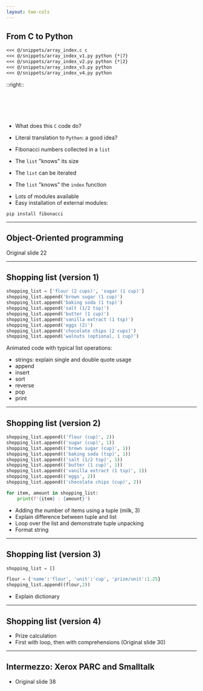 ```yaml
---
layout: two-cols
---
```


## From C to Python

````md magic-move
<<< @/snippets/array_index.c c
<<< @/snippets/array_index_v1.py python {*|7}
<<< @/snippets/array_index_v2.py python {*|2}
<<< @/snippets/array_index_v3.py python
<<< @/snippets/array_index_v4.py python
````

::right::

<h1><br></h1>

- What does this `C` code do?
<v-click at="1">
    
- Literal translation to `Python`: a good idea?
</v-click>
<v-click at="2">
    
- Fibonacci numbers collected in a `list`
</v-click>
<v-click at="3">
    
- The `list` "knows" its size
</v-click>
<v-click at="4">
    
- The `list` can be iterated
</v-click>
<v-click at="5">
    
- The `list` "knows" the `index` function
</v-click>
<v-click at="6">

- Lots of modules available
- Easy installation of external modules:

```console {lines=false}
pip install fibonacci
```
</v-click>

---

## Object-Oriented programming

Original slide 22

---

##  Shopping list (version 1)

```py
shopping_list = ['flour (2 cups)', 'sugar (1 cup)']
shopping_list.append('brown sugar (1 cup)')
shopping_list.append('baking soda (1 tsp)')
shopping_list.append('salt (1/2 tsp)')
shopping_list.append('butter (1 cup)')
shopping_list.append('vanilla extract (1 tsp)')
shopping_list.append('eggs (2)')
shopping_list.append('chocolate chips (2 cups)')
shopping_list.append('walnuts (optional, 1 cup)')
```

Animated code with typical list operations:
- strings: explain single and double quote usage
- append
- insert
- sort
- reverse
- pop
- print

---

## Shopping list (version 2)

```py
shopping_list.append(('flour (cup)', 2))
shopping_list.append(('sugar (cup)', 1))
shopping_list.append(('brown sugar (cup)', 1))
shopping_list.append(('baking soda (tsp)', 1))
shopping_list.append(('salt (1/2 tsp)', 1))
shopping_list.append(('butter (1 cup)', 1))
shopping_list.append(('vanilla extract (1 tsp)', 1))
shopping_list.append(('eggs', 2))
shopping_list.append(('chocolate chips (cup)', 2))

for item, amount in shopping_list:
    print(f'{item} : {amount}')

```

- Adding the number of items using a tuple (milk, 3)
- Explain difference between tuple and list
- Loop over the list and demonstrate tuple unpacking
- Format string

---

## Shopping list (version 3)

```py
shopping_list = []

flour = {'name':'flour', 'unit':'cup', 'prize/unit':1.25}
shopping_list.append((flour,2))

```

- Explain dictionary 

---

## Shopping list (version 4)

- Prize calculation
- First with loop, then with comprehensions (Original slide 30)

---

## Intermezzo: Xerox PARC and Smalltalk

- Original slide 38